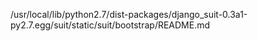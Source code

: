 /usr/local/lib/python2.7/dist-packages/django_suit-0.3a1-py2.7.egg/suit/static/suit/bootstrap/README.md